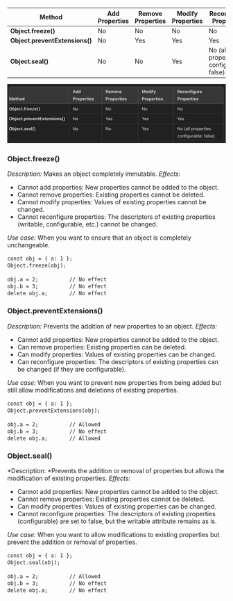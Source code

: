 | Method                         | Add Properties | Remove Properties | Modify Properties | Reconfigure Properties                  |
| ------------------------------ | -------------- | ----------------- | ----------------- | --------------------------------------- |
| **Object.freeze()**            | No             | No                | No                | No                                      |
| **Object.preventExtensions()** | No             | Yes               | Yes               | Yes                                     |
| **Object.seal()**              | No             | No                | Yes               | No (all properties configurable: false) |

![Alt text](image.png)

### Object.freeze()

_Description:_ Makes an object completely immutable.
_Effects:_

- Cannot add properties: New properties cannot be added to the object.
- Cannot remove properties: Existing properties cannot be deleted.
- Cannot modify properties: Values of existing properties cannot be changed.
- Cannot reconfigure properties: The descriptors of existing properties (writable, configurable, etc.) cannot be changed.

_Use case:_ When you want to ensure that an object is completely unchangeable.

```
const obj = { a: 1 };
Object.freeze(obj);

obj.a = 2;          // No effect
obj.b = 3;          // No effect
delete obj.a;       // No effect
```

### Object.preventExtensions()

_Description:_ Prevents the addition of new properties to an object.
_Effects:_

- Cannot add properties: New properties cannot be added to the object.
- Can remove properties: Existing properties can be deleted.
- Can modify properties: Values of existing properties can be changed.
- Can reconfigure properties: The descriptors of existing properties can be changed (if they are configurable).

_Use case:_ When you want to prevent new properties from being added but still allow modifications and deletions of existing properties.

```
const obj = { a: 1 };
Object.preventExtensions(obj);

obj.a = 2;          // Allowed
obj.b = 3;          // No effect
delete obj.a;       // Allowed

```

### Object.seal()

*Description: *Prevents the addition or removal of properties but allows the modification of existing properties.
_Effects:_

- Cannot add properties: New properties cannot be added to the object.
- Cannot remove properties: Existing properties cannot be deleted.
- Can modify properties: Values of existing properties can be changed.
- Cannot reconfigure properties: The descriptors of existing properties (configurable) are set to false, but the writable attribute remains as is.

_Use case:_ When you want to allow modifications to existing properties but prevent the addition or removal of properties.

```
const obj = { a: 1 };
Object.seal(obj);

obj.a = 2;          // Allowed
obj.b = 3;          // No effect
delete obj.a;       // No effect

```
